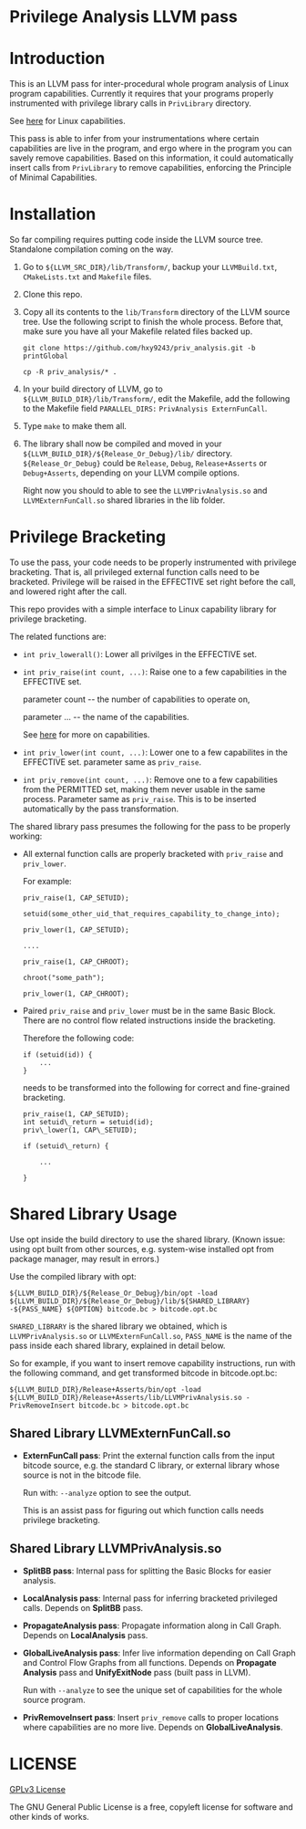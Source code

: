 Privilege Analysis LLVM pass
====

# Introduction

This is an LLVM pass for inter-procedural whole program analysis of Linux program
capabilities. Currently it requires that your programs properly instrumented with
privilege library calls in ```PrivLibrary``` directory.

See [here](http://linux.die.net/man/7/capabilities) for Linux capabilities.

This pass is able to infer from your instrumentations where certain capabilities
are live in the program, and ergo where in the program you can savely remove
capabilities. Based on this information, it could automatically insert calls
from ```PrivLibrary``` to remove capabilities, enforcing the Principle of Minimal
Capabilities.


# Installation

So far compiling requires putting code inside the LLVM source tree. Standalone
compilation coming on the way.

1. Go to ```${LLVM_SRC_DIR}/lib/Transform/```, backup your ```LLVMBuild.txt```,
    ```CMakeLists.txt``` and ```Makefile``` files.
2. Clone this repo.
3. Copy all its contents to the ```lib/Transform``` directory of the LLVM source tree.
    Use the following script to finish the whole process. Before that, make sure you
    have all your Makefile related files backed up.
    
    ```
    git clone https://github.com/hxy9243/priv_analysis.git -b printGlobal
    
    cp -R priv_analysis/* .
    ```
4. In your build directory of LLVM, go to ```${LLVM_BUILD_DIR}/lib/Transform/```, 
    edit the Makefile, add the following to the Makefile field ```PARALLEL_DIRS:```
    ```PrivAnalysis ExternFunCall```.
5. Type ```make``` to make them all.
6. The library shall now be compiled and moved in your
    ```${LLVM_BUILD_DIR}/${Release_Or_Debug}/lib/``` directory.
    ```${Release_Or_Debug}``` could be ```Release```, ```Debug```, ```Release+Asserts```
    or ```Debug+Asserts```, depending on your LLVM compile options.

    Right now you should to able to see the ```LLVMPrivAnalysis.so```
    and ```LLVMExternFunCall.so``` shared libraries in the lib folder.


# Privilege Bracketing

To use the pass, your code needs to be properly instrumented with privilege bracketing.
That is, all privileged external function calls need to be bracketed. Privilege will be
raised in the EFFECTIVE set right before the call, and lowered right after the call.

This repo provides with a simple interface to Linux capability library for privilege bracketing.

The related functions are:

* ```int priv_lowerall()```: Lower all privilges in the EFFECTIVE set.

* ```int priv_raise(int count, ...)```: Raise one to a few capabilities in the EFFECTIVE set.

    parameter count -- the number of capabilities to operate on,

    parameter ...   -- the name of the capabilities.

    See [here](http://linux.die.net/man/7/capabilities) for more on capabilities.

* ```int priv_lower(int count, ...)```: Lower one to a few capabilites in the EFFECTIVE set.
parameter same as ```priv_raise```.

* ```int priv_remove(int count, ...)```: Remove one to a few capabilities from the PERMITTED set,
making them never usable in the same process. Parameter same as ```priv_raise```. This is to be
inserted automatically by the pass transformation.

The shared library pass presumes the following for the pass to be properly working:

* All external function calls are properly bracketed with ```priv_raise``` and ```priv_lower```.

    For example:
    
    ```
    priv_raise(1, CAP_SETUID);
    
    setuid(some_other_uid_that_requires_capability_to_change_into);
    
    priv_lower(1, CAP_SETUID);

    ....

    priv_raise(1, CAP_CHROOT);
    
    chroot("some_path");
    
    priv_lower(1, CAP_CHROOT);
    ```

* Paired ```priv_raise``` and ```priv_lower``` must be in the same Basic Block. There are no
control flow related instructions inside the bracketing.

    Therefore the following code:

    ```
    if (setuid(id)) {
        ...
    }
    ```

    needs to be transformed into the following for correct and fine-grained bracketing.


    ```
    priv_raise(1, CAP_SETUID);
    int setuid\_return = setuid(id);
    priv\_lower(1, CAP\_SETUID);
    
    if (setuid\_return) {

        ...
        
    }
    ```

# Shared Library Usage

Use opt inside the build directory to use the shared library.
(Known issue: using opt built from other sources, e.g. system-wise installed
opt from package manager, may result in errors.)

Use the compiled library with opt:

```${LLVM_BUILD_DIR}/${Release_Or_Debug}/bin/opt -load ${LLVM_BUILD_DIR}/${Release_Or_Debug}/lib/${SHARED_LIBRARY} -${PASS_NAME} ${OPTION} bitcode.bc > bitcode.opt.bc ```

```SHARED_LIBRARY``` is the shared library we obtained, which is
```LLVMPrivAnalysis.so``` or ```LLVMExternFunCall.so```,
```PASS_NAME``` is the name of the pass inside each shared library, explained in detail below.

So for example, if you want to insert remove capability instructions, run with the following command,
and get transformed bitcode in bitcode.opt.bc:

```${LLVM_BUILD_DIR}/Release+Asserts/bin/opt -load ${LLVM_BUILD_DIR}/Release+Asserts/lib/LLVMPrivAnalysis.so -PrivRemoveInsert bitcode.bc > bitcode.opt.bc```


## Shared Library LLVMExternFunCall.so

* __ExternFunCall pass__: Print the external function calls from the input bitcode source,
e.g. the standard C library, or external library whose source is not in the bitcode file.

    Run with: ```--analyze``` option to see the output.
    
    This is an assist pass for figuring out which function calls needs privilege bracketing.

## Shared Library LLVMPrivAnalysis.so

* __SplitBB pass__: Internal pass for splitting the Basic Blocks for easier analysis. 

* __LocalAnalysis pass__: Internal pass for inferring bracketed privileged calls.
Depends on __SplitBB__ pass.

* __PropagateAnalysis pass__: Propagate information along in Call Graph.
Depends on __LocalAnalysis__ pass. 

* __GlobalLiveAnalysis pass__: Infer live information depending on Call Graph and Control Flow
Graphs from all functions. Depends on __Propagate Analysis__ pass and __UnifyExitNode__ pass
(built pass in LLVM).

    Run with ```--analyze``` to see the unique set of capabilities for the whole source program.

* __PrivRemoveInsert pass__: Insert ```priv_remove``` calls to proper locations where
capabilities are no more live. Depends on __GlobalLiveAnalysis__.


# LICENSE

[GPLv3 License](http://www.gnu.org/copyleft/gpl.html)

The GNU General Public License is a free, copyleft license for software and other kinds of works.

